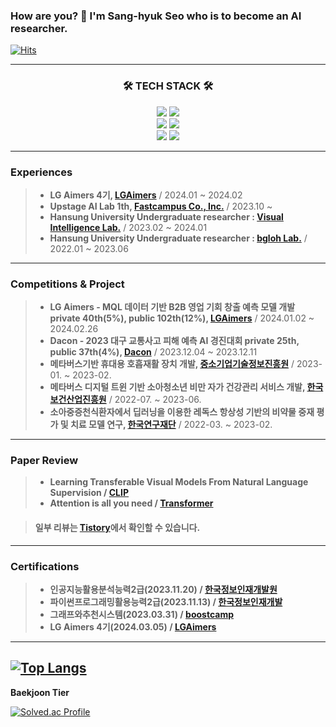 ### How are you? 👋 I'm Sang-hyuk Seo who is to become an AI researcher. 
[![Hits](https://hits.seeyoufarm.com/api/count/incr/badge.svg?url=https%3A%2F%2Fgithub.com%2Fdevhyuk96&count_bg=%23000000&title_bg=%23EDD8FF&icon=&icon_color=%23E7E7E7&title=hits&edge_flat=false)](https://hits.seeyoufarm.com)

---

<h3 align="center">🛠 TECH STACK 🛠</h3>
<p align="center">
    <img src="https://img.shields.io/badge/Python-3776AB?style=flat&logo=Python&logoColor=white"/>
    <img src="https://img.shields.io/badge/c-%2300599C.svg?style=flate&logo=c&logoColor=white"/>
    <br/>
    <img src="https://img.shields.io/badge/PyTorch-%23EE4C2C.svg?style=flat&logo=PyTorch&logoColor=white"/>
    <img src="https://img.shields.io/badge/TensorFlow-%23FF6F00.svg?style=flat&logo=TensorFlow&logoColor=white"/>
    <br/>
    <img src="https://img.shields.io/badge/-RaspberryPi-C51A4A?style=falt&logo=Raspberry-Pi"/>
    <img src="https://img.shields.io/badge/-Arduino-00979D?style=flat&logo=Arduino&logoColor=white"/>
    
---

### Experiences
> * __LG Aimers 4기, [LGAimers](https://www.lgaimers.ai/)__ / 2024.01 ~ 2024.02 
> * __Upstage AI Lab 1th, [Fastcampus Co., Inc.](https://fastcampus.co.kr/b2g_kdigitaltraining_ai)__ / 2023.10 ~
> * __Hansung University Undergraduate researcher : [Visual Intelligence Lab.](https://sites.google.com/view/hs-vilab)__ / 2023.02 ~ 2024.01
> * __Hansung University Undergraduate researcher : [bgloh Lab.](https://edu.hansung.ac.kr/web/bgloh)__ / 2022.01 ~ 2023.06
---
    
### Competitions & Project
> * __LG Aimers - MQL 데이터 기반 B2B 영업 기회 창출 예측 모델 개발 private 40th(5%), public 102th(12%), [LGAimers](https://www.lgaimers.ai/)__ / 2024.01.02 ~ 2024.02.26
> * __Dacon - 2023 대구 교통사고 피해 예측 AI 경진대회 private 25th, public 37th(4%), [Dacon](https://dacon.io/competitions/official/236193/overview/description)__ / 2023.12.04 ~ 2023.12.11
> * __메타버스기반 휴대용 호흡재활 장치 개발, [중소기업기술정보진흥원](https://www.tipa.or.kr/)__ / 2023-01. ~ 2023-02.
> * __메타버스 디지털 트윈 기반 소아청소년 비만 자가 건강관리 서비스 개발, [한국보건산업진흥원](https://www.khidi.or.kr/kps)__ / 2022-07. ~ 2023-06.
> * __소아중증천식환자에서 딥러닝을 이용한 레독스 항상성 기반의 비약물 중재 평가 및 치료 모델 연구, [한국연구재단](https://www.nrf.re.kr/index)__ / 2022-03. ~ 2023-02.
----

### Paper Review
> * __Learning Transferable Visual Models From Natural Language Supervision / [CLIP](https://)__
> * __Attention is all you need / [Transformer](https://)__

> #### 일부 리뷰는 [Tistory](https://devhyuk96.tistory.com/)에서 확인할 수 있습니다.
----

### Certifications 
> * __인공지능활용분석능력2급(2023.11.20) / [한국정보인재개발원](https://krdi.co.kr:44148/)__
> * __파이썬프로그래밍활용능력2급(2023.11.13) / [한국정보인재개발](https://krdi.co.kr:44148/)__
> * __그래프와추천시스템(2023.03.31) / [boostcamp](https://www.boostcourse.org/)__
> * __LG Aimers 4기(2024.03.05) / [LGAimers](https://www.lgaimers.ai/)__

----
﻿﻿[![Top Langs](https://github-readme-stats.vercel.app/api/top-langs/?username=devhyuk96&langs_count=10&layout=compact&theme=white)](https://github.com/devhyuk96)﻿
﻿
---

<b> Baekjoon Tier </b>

[![Solved.ac Profile](http://mazassumnida.wtf/api/v2/generate_badge?boj=ssh33)](https://solved.ac/ssh33/)
